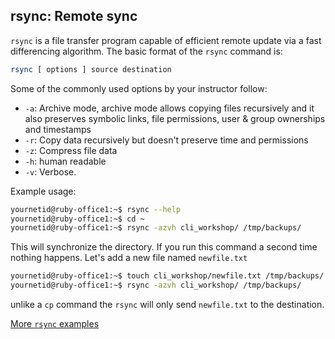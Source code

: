 ## rsync: Remote sync

`rsync` is a file transfer program capable of efficient remote update
via a fast differencing algorithm. The basic format of the `rsync` command is:

```bash
rsync [ options ] source destination
```
Some of the commonly used options by your instructor follow:

* `-a`: Archive mode, archive mode allows copying files recursively and it also preserves symbolic links, file permissions, user & group ownerships and timestamps
* `-r`: Copy data recursively but doesn't preserve time and permissions
* `-z`: Compress file data
* `-h`: human readable
* `-v`: Verbose.

Example usage:

```bash
yournetid@ruby-office1:~$ rsync --help
yournetid@ruby-office1:~$ cd ~
yournetid@ruby-office1:~$ rsync -azvh cli_workshop/ /tmp/backups/
```
This will synchronize the directory. If you run this command a second time nothing happens. Let's add a new file named `newfile.txt`

```bash
yournetid@ruby-office1:~$ touch cli_workshop/newfile.txt /tmp/backups/
yournetid@ruby-office1:~$ rsync -azvh cli_workshop/ /tmp/backups/
```
unlike a `cp` command the `rsync` will only send `newfile.txt` to the destination.

[More `rsync` examples](https://www.digitalocean.com/community/tutorials/how-to-use-rsync-to-sync-local-and-remote-directories-on-a-vps)
